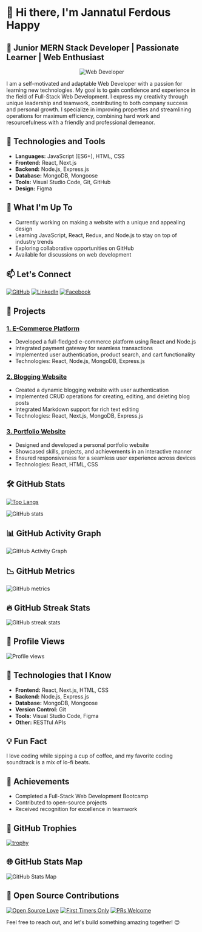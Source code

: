 # 👋 Hi there, I'm Jannatul Ferdous Happy

## 🚀 Junior MERN Stack Developer | Passionate Learner | Web Enthusiast

<p align="center">
  <img src="https://media-exp1.licdn.com/dms/image/C4E16AQEVc9_0xAJW0g/profile-displaybackgroundimage-shrink_350_1400/0/1638108630073?e=1652313600&v=beta&t=_hrCg7syf3IekhgtN96BLR4RlNoXloEN2f-PhgHfXEg" alt="Web Developer">
</p>

I am a self-motivated and adaptable Web Developer with a passion for learning new technologies. My goal is to gain confidence and experience in the field of Full-Stack Web Development. I express my creativity through unique leadership and teamwork, contributing to both company success and personal growth. I specialize in improving properties and streamlining operations for maximum efficiency, combining hard work and resourcefulness with a friendly and professional demeanor.

## 🚀 Technologies and Tools

- **Languages:** JavaScript (ES6+), HTML, CSS
- **Frontend:** React, Next.js
- **Backend:** Node.js, Express.js
- **Database:** MongoDB, Mongoose
- **Tools:** Visual Studio Code, Git, GitHub
- **Design:** Figma

## 🔭 What I'm Up To

- Currently working on making a website with a unique and appealing design
- Learning JavaScript, React, Redux, and Node.js to stay on top of industry trends
- Exploring collaborative opportunities on GitHub
- Available for discussions on web development

## 📫 Let's Connect

[![GitHub](https://img.shields.io/badge/GitHub-JannatulHappy-blue?style=for-the-badge&logo=github)](https://github.com/JannatulHappy)
[![LinkedIn](https://img.shields.io/badge/LinkedIn-JannatulFerdousHappy1-blue?style=for-the-badge&logo=linkedin)](https://www.linkedin.com/in/JannatulFerdousHappy1)
[![Facebook](https://img.shields.io/badge/Facebook-JannatulFerdousHappy1-blue?style=for-the-badge&logo=facebook)](https://www.facebook.com/JannatulFerdousHappy1)

## 🚀 Projects

### [1. E-Commerce Platform](#)
- Developed a full-fledged e-commerce platform using React and Node.js
- Integrated payment gateway for seamless transactions
- Implemented user authentication, product search, and cart functionality
- Technologies: React, Node.js, MongoDB, Express.js

### [2. Blogging Website](#)
- Created a dynamic blogging website with user authentication
- Implemented CRUD operations for creating, editing, and deleting blog posts
- Integrated Markdown support for rich text editing
- Technologies: React, Next.js, MongoDB, Express.js

### [3. Portfolio Website](#)
- Designed and developed a personal portfolio website
- Showcased skills, projects, and achievements in an interactive manner
- Ensured responsiveness for a seamless user experience across devices
- Technologies: React, HTML, CSS

## 🛠️ GitHub Stats

[![Top Langs](https://github-readme-stats.vercel.app/api/top-langs/?username=JannatulHappy&layout=compact)](https://github.com/anuraghazra/github-readme-stats)

![GitHub stats](https://github-readme-stats.vercel.app/api?username=JannatulHappy&show_icons=true&count_private=true)

## 📊 GitHub Activity Graph

![GitHub Activity Graph](https://activity-graph.herokuapp.com/graph?username=JannatulHappy)

## 📉 GitHub Metrics

![GitHub metrics](https://metrics.lecoq.io/JannatulHappy)

## 🔥 GitHub Streak Stats

![GitHub streak stats](https://github-readme-streak-stats.herokuapp.com/?user=JannatulHappy)

## 👀 Profile Views

![Profile views](https://gpvc.arturio.dev/JannatulHappy)

## 🚀 Technologies that I Know

- **Frontend:** React, Next.js, HTML, CSS
- **Backend:** Node.js, Express.js
- **Database:** MongoDB, Mongoose
- **Version Control:** Git
- **Tools:** Visual Studio Code, Figma
- **Other:** RESTful APIs

## 💡 Fun Fact

I love coding while sipping a cup of coffee, and my favorite coding soundtrack is a mix of lo-fi beats.

## 🌟 Achievements

- Completed a Full-Stack Web Development Bootcamp
- Contributed to open-source projects
- Received recognition for excellence in teamwork

## 🚀 GitHub Trophies

[![trophy](https://github-profile-trophy.vercel.app/?username=JannatulHappy)](https://github.com/ryo-ma/github-profile-trophy)

## 🌐 GitHub Stats Map

![GitHub Stats Map](https://github.com/ashutosh00710/github-readme-stats/blob/master/maps/map1.png)

## 🚀 Open Source Contributions

[![Open Source Love](https://badges.frapsoft.com/os/v2/open-source.svg?v=103)](https://github.com/ellerbrock/open-source-badges/)
[![First Timers Only](http://img.shields.io/badge/first--timers--only-friendly-blue.svg?style=flat)](http://www.firsttimersonly.com/)
[![PRs Welcome](https://img.shields.io/badge/PRs-welcome-brightgreen.svg?style=flat)](http://makeapullrequest.com/)

Feel free to reach out, and let's build something amazing together! 😊
